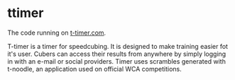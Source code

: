 # ttimer

The code running on [t-timer.com](http://t-timer.com).

T-timer is a timer for speedcubing. It is designed to make training easier fot it's user. Cubers can access their results from anywhere by simply logging in with an e-mail or social providers. Timer uses scrambles generated with t-noodle, an application used on official WCA competitions.
